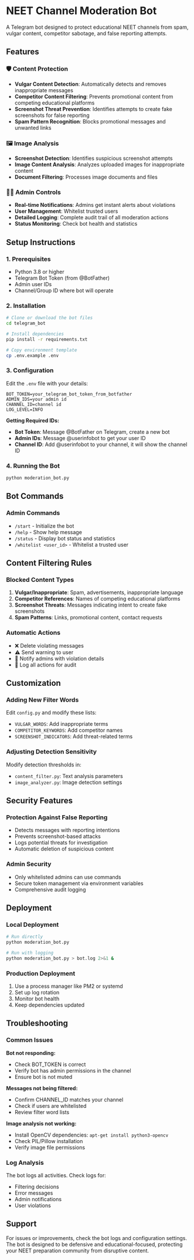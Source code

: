 # NEET Channel Moderation Bot

A Telegram bot designed to protect educational NEET channels from spam, vulgar content, competitor sabotage, and false reporting attempts.

## Features

### 🛡️ Content Protection
- **Vulgar Content Detection**: Automatically detects and removes inappropriate messages
- **Competitor Content Filtering**: Prevents promotional content from competing educational platforms
- **Screenshot Threat Prevention**: Identifies attempts to create fake screenshots for false reporting
- **Spam Pattern Recognition**: Blocks promotional messages and unwanted links

### 🖼️ Image Analysis
- **Screenshot Detection**: Identifies suspicious screenshot attempts
- **Image Content Analysis**: Analyzes uploaded images for inappropriate content
- **Document Filtering**: Processes image documents and files

### 👨‍💼 Admin Controls
- **Real-time Notifications**: Admins get instant alerts about violations
- **User Management**: Whitelist trusted users
- **Detailed Logging**: Complete audit trail of all moderation actions
- **Status Monitoring**: Check bot health and statistics

## Setup Instructions

### 1. Prerequisites
- Python 3.8 or higher
- Telegram Bot Token (from @BotFather)
- Admin user IDs
- Channel/Group ID where bot will operate

### 2. Installation

```bash
# Clone or download the bot files
cd telegram_bot

# Install dependencies
pip install -r requirements.txt

# Copy environment template
cp .env.example .env
```

### 3. Configuration

Edit the `.env` file with your details:

```env
BOT_TOKEN=your_telegram_bot_token_from_botfather
ADMIN_IDS=your admin id
CHANNEL_ID=channel id
LOG_LEVEL=INFO
```

**Getting Required IDs:**
- **Bot Token**: Message @BotFather on Telegram, create a new bot
- **Admin IDs**: Message @userinfobot to get your user ID
- **Channel ID**: Add @userinfobot to your channel, it will show the channel ID

### 4. Running the Bot

```bash
python moderation_bot.py
```

## Bot Commands

### Admin Commands
- `/start` - Initialize the bot
- `/help` - Show help message
- `/status` - Display bot status and statistics
- `/whitelist <user_id>` - Whitelist a trusted user

## Content Filtering Rules

### Blocked Content Types
1. **Vulgar/Inappropriate**: Spam, advertisements, inappropriate language
2. **Competitor References**: Names of competing educational platforms
3. **Screenshot Threats**: Messages indicating intent to create fake screenshots
4. **Spam Patterns**: Links, promotional content, contact requests

### Automatic Actions
- ❌ Delete violating messages
- ⚠️ Send warning to user
- 📨 Notify admins with violation details
- 📝 Log all actions for audit

## Customization

### Adding New Filter Words
Edit `config.py` and modify these lists:
- `VULGAR_WORDS`: Add inappropriate terms
- `COMPETITOR_KEYWORDS`: Add competitor names
- `SCREENSHOT_INDICATORS`: Add threat-related terms

### Adjusting Detection Sensitivity
Modify detection thresholds in:
- `content_filter.py`: Text analysis parameters
- `image_analyzer.py`: Image detection settings

## Security Features

### Protection Against False Reporting
- Detects messages with reporting intentions
- Prevents screenshot-based attacks
- Logs potential threats for investigation
- Automatic deletion of suspicious content

### Admin Security
- Only whitelisted admins can use commands
- Secure token management via environment variables
- Comprehensive audit logging

## Deployment

### Local Deployment
```bash
# Run directly
python moderation_bot.py

# Run with logging
python moderation_bot.py > bot.log 2>&1 &
```

### Production Deployment
1. Use a process manager like PM2 or systemd
2. Set up log rotation
3. Monitor bot health
4. Keep dependencies updated

## Troubleshooting

### Common Issues

**Bot not responding:**
- Check BOT_TOKEN is correct
- Verify bot has admin permissions in the channel
- Ensure bot is not muted

**Messages not being filtered:**
- Confirm CHANNEL_ID matches your channel
- Check if users are whitelisted
- Review filter word lists

**Image analysis not working:**
- Install OpenCV dependencies: `apt-get install python3-opencv`
- Check PIL/Pillow installation
- Verify image file permissions

### Log Analysis
The bot logs all activities. Check logs for:
- Filtering decisions
- Error messages
- Admin notifications
- User violations

## Support

For issues or improvements, check the bot logs and configuration settings. The bot is designed to be defensive and educational-focused, protecting your NEET preparation community from disruptive content.